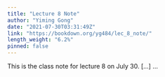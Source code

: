 ```yaml
---
title: "Lecture 8 Note"
author: "Yiming Gong"
date: "2021-07-30T03:31:49Z"
link: "https://bookdown.org/yg484/lec_8_note/"
length_weight: "6.2%"
pinned: false
---
```


This is the class note for lecture 8 on July 30. [...]  ...
